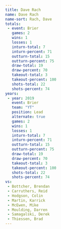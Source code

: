 ```yaml
---
title: Dave Rach
name: Dave Rach
name-sort: Rach, Dave
totals:
 - event: Brier
   games: 2
   wins: 1
   losses: 1
   inturn-total: 7
   inturn-percent: 71
   outturn-total: 15
   outturn-percent: 75
   draw-total: 19
   draw-percent: 70
   takeout-total: 3
   takeout-percent: 100
   shots-total: 22
   shots-percent: 74
years:
 - year: 2019
   event: Brier
   team: "YT"
   position: Lead
   alternate: true
   games: 2
   wins: 1
   losses: 1
   inturn-total: 7
   inturn-percent: 71
   outturn-total: 15
   outturn-percent: 75
   draw-total: 19
   draw-percent: 70
   takeout-total: 3
   takeout-percent: 100
   shots-total: 22
   shots-percent: 74
vs:
 - Bottcher, Brendan
 - Carruthers, Reid
 - Hodgson, Colin
 - Martin, Karrick
 - McEwen, Mike
 - Moulding, Darren
 - Samagalski, Derek
 - Thiessen, Brad
---
```

